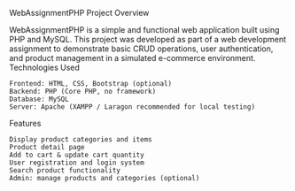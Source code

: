 WebAssignmentPHP
Project Overview

WebAssignmentPHP is a simple and functional web application built using PHP and MySQL.
This project was developed as part of a web development assignment to demonstrate basic CRUD operations, user authentication, and product management in a simulated e-commerce environment.
Technologies Used

    Frontend: HTML, CSS, Bootstrap (optional)
    Backend: PHP (Core PHP, no framework)
    Database: MySQL
    Server: Apache (XAMPP / Laragon recommended for local testing)

Features

    Display product categories and items
    Product detail page
    Add to cart & update cart quantity
    User registration and login system
    Search product functionality
    Admin: manage products and categories (optional)
